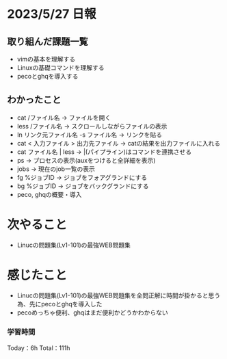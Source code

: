 # 2023/5/27 日報

## 取り組んだ課題一覧
- vimの基本を理解する
- Linuxの基礎コマンドを理解する
- pecoとghqを導入する


## わかったこと
- cat /ファイル名 → ファイルを開く
- less /ファイル名 → スクロールしながらファイルの表示
- ln リンク元ファイル名 -s ファイル名 → リンクを貼る
- cat < 入力ファイル > 出力先ファイル → catの結果を出力ファイルに入れる
- cat ファイル名 | less → |(パイプライン)はコマンドを連携させる
- ps → プロセスの表示(auxをつけると全詳細を表示)
- jobs → 現在のjob一覧の表示
- fg %ジョブID → ジョブをフォアグランドにする
- bg %ジョブID → ジョブをバックグランドにする
- peco, ghqの概要・導入

# 次やること
- Linucの問題集(Lv1-101)の最強WEB問題集

# 感じたこと
- Linucの問題集(Lv1-101)の最強WEB問題集を全問正解に時間が掛かると思う為、先にpecoとghqを導入した
- pecoめっちゃ便利、ghqはまだ便利かどうかわからない

### 学習時間
Today：6h Total：111h
